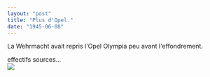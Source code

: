 ```yaml
---
layout: "post"
title: "Plus d'Opel."
date: "1945-06-08"
---
```


La Wehrmacht avait repris l'Opel Olympia peu avant l'effondrement.


<div class="histoire"></div>

<div class="commentaire">effectifs sources...</div>

<img class="photo" src="{{'/assets/img/Opel_Olympia.jpg' | prepend: site.baseurl}}">